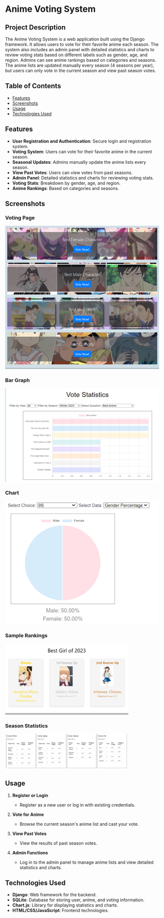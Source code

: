 # Anime Voting System

## Project Description

The Anime Voting System is a web application built using the Django framework. It allows users to vote for their favorite anime each season. The system also includes an admin panel with detailed statistics and charts to review voting stats based on different labels such as gender, age, and region. Admins can see anime rankings based on categories and seasons. The anime lists are updated manually every season (4 seasons per year), but users can only vote in the current season and view past season votes.

## Table of Contents

- [Features](#features)
- [Screenshots](#screenshots)
- [Usage](#usage)
- [Technologies Used](#technologies-used)

## Features

- **User Registration and Authentication**: Secure login and registration system.
- **Voting System**: Users can vote for their favorite anime in the current season.
- **Seasonal Updates**: Admins manually update the anime lists every season.
- **View Past Votes**: Users can view votes from past seasons.
- **Admin Panel**: Detailed statistics and charts for reviewing voting stats.
- **Voting Stats**: Breakdown by gender, age, and region.
- **Anime Rankings**: Based on categories and seasons.

## Screenshots

### Voting Page
<img src="screenshots/main page.png" alt="User Voting Page" width="500"/>

### Bar Graph
<img src="screenshots/bar graph.png" alt="Statistics" width="500"/>

### Chart
<img src="screenshots/chart.png" alt="Chart" width="500"/>

### Sample Rankings
<img src="screenshots/rankings.png" alt="Rankings" width="400"/>

### Season Statistics
<img src="screenshots/season stats.png" alt="Season" width="400"/>

## Usage

1. **Register or Login**
   - Register as a new user or log in with existing credentials.

2. **Vote for Anime**
   - Browse the current season's anime list and cast your vote.

3. **View Past Votes**
   - View the results of past season votes.

4. **Admin Functions**
   - Log in to the admin panel to manage anime lists and view detailed statistics and charts.

## Technologies Used

- **Django**: Web framework for the backend.
- **SQLite**: Database for storing user, anime, and voting information.
- **Chart.js**: Library for displaying statistics and charts.
- **HTML/CSS/JavaScript**: Frontend technologies.
